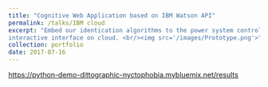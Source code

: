 ```yaml
---
title: "Cognitive Web Application based on IBM Watson API"
permalink: /talks/IBM cloud
excerpt: "Embed our identication algorithms to the power system control system to improve human-computer
interactive interface on cloud. <br/><img src='/images/Prototype.png'>"
collection: portfolio
date: 2017-07-16 
--- 
```

https://python-demo-dittographic-nyctophobia.mybluemix.net/results 
